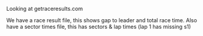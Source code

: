Looking at getraceresults.com

We have a race result file, this shows gap to leader and total race time.
Also have a sector times file, this has sectors & lap times (lap 1 has missing s1)